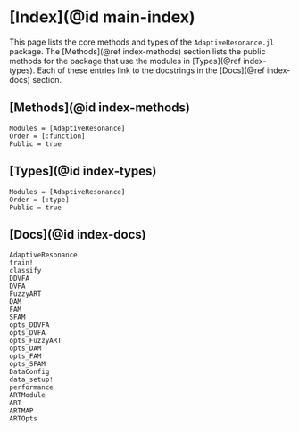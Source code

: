 # [Index](@id main-index)

This page lists the core methods and types of the `AdaptiveResonance.jl` package.
The [Methods](@ref index-methods) section lists the public methods for the package that use the modules in [Types](@ref index-types).
Each of these entries link to the docstrings in the [Docs](@ref index-docs) section.

## [Methods](@id index-methods)

```@index
Modules = [AdaptiveResonance]
Order = [:function]
Public = true
```

## [Types](@id index-types)

```@index
Modules = [AdaptiveResonance]
Order = [:type]
Public = true
```

## [Docs](@id index-docs)

```@docs
AdaptiveResonance
train!
classify
DDVFA
DVFA
FuzzyART
DAM
FAM
SFAM
opts_DDVFA
opts_DVFA
opts_FuzzyART
opts_DAM
opts_FAM
opts_SFAM
DataConfig
data_setup!
performance
ARTModule
ART
ARTMAP
ARTOpts
```
